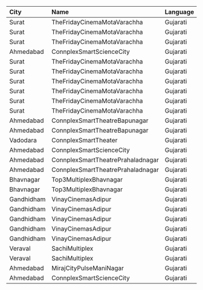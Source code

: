 | City       | Name                              | Language |  Time | Type               | Price | Capacity | Booked |
| :--------- | :-------------------------------- | :------- | ----: | :----------------- | ----: | -------: | -----: |
| Surat      | TheFridayCinemaMotaVarachha       | Gujarati | 10:15 | Recliner           |  200₹ |      115 |      2 |
| Surat      | TheFridayCinemaMotaVarachha       | Gujarati | 10:15 | PushBackSeat       |  150₹ |      115 |      2 |
| Surat      | TheFridayCinemaMotaVarachha       | Gujarati | 10:15 | Lounger            |  150₹ |      115 |      2 |
| Ahmedabad  | ConnplexSmartScienceCity          | Gujarati | 11:15 | TwoSeats1For2Admit |  400₹ |      100 |      0 |
| Surat      | TheFridayCinemaMotaVarachha       | Gujarati | 13:15 | Recliner           |  200₹ |       81 |      0 |
| Surat      | TheFridayCinemaMotaVarachha       | Gujarati | 13:15 | PushBackSeat       |  150₹ |       81 |      0 |
| Surat      | TheFridayCinemaMotaVarachha       | Gujarati | 13:15 | Lounger            |  150₹ |       81 |      0 |
| Surat      | TheFridayCinemaMotaVarachha       | Gujarati | 14:45 | Recliner           |  200₹ |       81 |      0 |
| Surat      | TheFridayCinemaMotaVarachha       | Gujarati | 14:45 | PushBackSeat       |  150₹ |       81 |      0 |
| Surat      | TheFridayCinemaMotaVarachha       | Gujarati | 14:45 | Lounger            |  150₹ |       81 |      0 |
| Ahmedabad  | ConnplexSmartTheatreBapunagar     | Gujarati | 15:15 | Lounger            |  120₹ |      100 |      0 |
| Ahmedabad  | ConnplexSmartTheatreBapunagar     | Gujarati | 15:15 | Gold               |  100₹ |      100 |      0 |
| Vadodara   | ConnplexSmartTheater              | Gujarati | 15:15 | Miller             |   80₹ |      100 |      0 |
| Ahmedabad  | ConnplexSmartScienceCity          | Gujarati | 15:15 | Miller             |  150₹ |      100 |      0 |
| Ahmedabad  | ConnplexSmartTheatrePrahaladnagar | Gujarati | 16:00 | Miller             |  150₹ |      100 |      0 |
| Ahmedabad  | ConnplexSmartTheatrePrahaladnagar | Gujarati | 16:00 | Lounger            |  120₹ |      100 |      0 |
| Bhavnagar  | Top3MultiplexBhavnagar            | Gujarati | 17:00 | Gold               |   70₹ |      100 |      0 |
| Bhavnagar  | Top3MultiplexBhavnagar            | Gujarati | 17:00 | Silver             |   70₹ |      100 |      0 |
| Gandhidham | VinayCinemasAdipur                | Gujarati | 17:45 | Diamond            |  160₹ |       35 |      0 |
| Gandhidham | VinayCinemasAdipur                | Gujarati | 17:45 | Gold               |   80₹ |       42 |      0 |
| Gandhidham | VinayCinemasAdipur                | Gujarati | 17:45 | Platinum           |  160₹ |       23 |      0 |
| Gandhidham | VinayCinemasAdipur                | Gujarati | 17:45 | Silver             |   80₹ |       42 |      0 |
| Gandhidham | VinayCinemasAdipur                | Gujarati | 17:45 | Vip                |  350₹ |        8 |      0 |
| Veraval    | SachiMultiplex                    | Gujarati | 18:30 | Captain            |  100₹ |       68 |      8 |
| Veraval    | SachiMultiplex                    | Gujarati | 18:30 | Crew               |  100₹ |       60 |     12 |
| Ahmedabad  | MirajCityPulseManiNagar           | Gujarati | 18:45 | Gold               |  100₹ |       24 |      0 |
| Ahmedabad  | ConnplexSmartScienceCity          | Gujarati | 20:15 | TwoSeats1For2Admit |  400₹ |      100 |      0 |